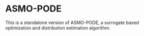 # ASMO-PODE
This is a standalone version of ASMO-PODE, a surrogate based optimization and distribution estimation algorithm.
